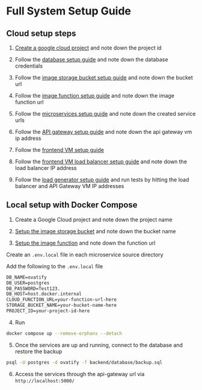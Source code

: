 # Full System Setup Guide

## Cloud setup steps

1. [Create a google cloud project](https://console.cloud.google.com/projectcreate) and note down the project id

2. Follow the [database setup guide](./backend/database/setup-cloud-sql.md) and note down the database credentials

3. Follow the [image storage bucket setup guide](./backend/image-storage-bucket/setup-image-storage-bucket.md) and note down the bucket url

4. Follow the [image function setup guide](./backend/image-function/setup-image-function.md) and note down the image function url

5. Follow the [microservices setup guide](./backend/microservices/setup-microservices.md) and note down the created service urls

6. Follow the [API gateway setup guide](./backend/api-gateway/setup-api-gateway.md) and note down the api gateway vm ip address

7. Follow the [frontend VM setup guide](./frontend/frontend-vm/setup-frontend-vm.md)

8. Follow the [frontend VM load balancer setup guide](./frontend/frontend-vm-load-balancer/setup-frontend-vm-load-balancer.md) and note down the load balancer IP address

9. Follow the [load generator setup guide](./load-generator/setup-load-generator.md) and run tests by hitting the load balancer and API Gateway VM IP addresses

## Local setup with Docker Compose

1. Create a Google Cloud project and note down the project name

2. [Setup the image storage bucket](./backend/image-storage-bucket/setup-image-storage-bucket.md) and note down the bucket name

3. [Setup the image function](./backend/image-function/setup-image-function.md) and note down the function url

Create an `.env.local` file in each microservice source directory

Add the following to the `.env.local` file

```txt
DB_NAME=ovatify
DB_USER=postgres
DB_PASSWORD=Test123.
DB_HOST=host.docker.internal
CLOUD_FUNCTION_URL=your-function-url-here
STORAGE_BUCKET_NAME=your-bucket-name-here
PROJECT_ID=your-project-id-here
```

4. Run

```bash
docker compose up --remove-orphans --detach
```

5. Once the services are up and running, connect to the database and restore the backup

```bash
psql -U postgres -d ovatify -f backend/database/backup.sql
```

6. Access the services through the api-gateway url via `http://localhost:5000/`
